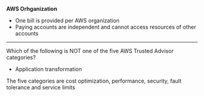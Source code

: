 **AWS Orhganization**

- One bill is provided per AWS organization
- Paying accounts are independent and cannot access resources of other accounts

***
Which of the following is NOT one of the five AWS Trusted Advisor categories?
- Application transformation

The five categories are cost optimization, performance, security, fault tolerance and service limits
